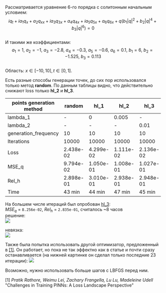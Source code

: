 Рассматривается уравнение 6-го порядка с солитонным начальным условием:  
$$iq_t + ia_1q_x + a_2q_{xx} + ia_3q_{3x} + a_4q_{4x} + ia_5q_{5x} + a_6q_{6x} + q(b_1|q|^2 +b_2|q|^4 + b_3|q|^6)=0$$  
И такими же коэффициентами:  
$$a_1 = 1,\ a_2 = -1,\ a_3 = -2.8,\ a_4 = -0.3,\ a_5 = -0.6,\ a_6 = 0.1,\ b_1 = 6,\ b_2 = -1.525,\ b_3 = 0.113$$  
Область: $x\in[-10,10], t\in[0,1]$.  

Есть разные способы генерации точек, до сих пор использовался только метод **random**. По данным таблицы видно, что действительно снижают loss только **hl_2** и **hl_3**.

| points generation method | random    | hl_1      | hl_2      | hl_3       |
|--------------------------|-----------|-----------|-----------|------------|
| lambda_1                 | -         | 0         | 0.005     | -          |
| lambda_2                 | -         | -         | -         | 0.01       |
| generation_frequency     | 10        | 10        | 10        | 10         |
| Iterations               | 10000     | 10000     | 10000     | 10000      |
| Loss                     | 2.438e-02 | 4.299e-02 | 1.111e-02 | 2.136e-02  |
| MSE_q                    | 9.794e-02 | 1.050e-01 | 1.008e-01 | 1.027e-01  |
| Rel_h                    | 2.898e-01 | 3.010e-01 | 2.938e-01 | 2.948e-01  |
| Time                     | 43 min    | 44 min    | 47 min    | 45 min     |

На большем числе итераций был опробован [hl_3](https://github.com/mikhakuv/PINNs/blob/main/notebooks/exp58.ipynb):  
$MSE_q$ = `8.256e-02`, $Rel_h$ = `2.835e-01`, считалось ~8 часов  
решение:  
<img src="https://github.com/mikhakuv/PINNs/blob/main/pictures/exp58_charts_1.png">  

невязка:  
<img src="https://github.com/mikhakuv/PINNs/blob/main/pictures/exp58_charts_2.png">  

<!--Также был опробован hl_2:  
$MSE_q$ = ``, $Rel_h$ = ``, считалось ~ часов  
решение:  
<img src="https://github.com/mikhakuv/PINNs/blob/main/pictures/exp58_charts_3.png">  

невязка:  
<img src="https://github.com/mikhakuv/PINNs/blob/main/pictures/exp58_charts_4.png">  -->

Также была попытка использовать другой оптимизатор, предложенный в [[1]](https://arxiv.org/abs/2402.01868). Он работает, но пока не так эффектно как в статье и почти сразу останавливается (на нижней картинке он сделал только последние 23 итерации):
<img src="https://github.com/mikhakuv/PINNs/blob/main/pictures/exp58_charts_5.png">  

Возможно, нужно использовать больше шагов с LBFGS перед ним.

[1] *Pratik Rathore, Weimu Lei, Zachary Frangella, Lu Lu, Madeleine Udell* "Challenges in Training PINNs: A Loss Landscape Perspective"
